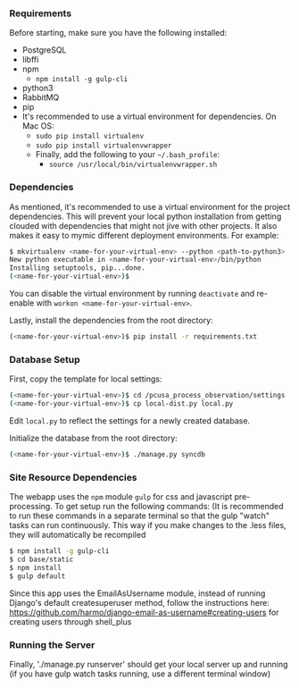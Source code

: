 ### Requirements<name-for-your-virtual-env>

Before starting, make sure you have the following installed:

* PostgreSQL
* libffi
* npm
  * `npm install -g gulp-cli`
* python3
* RabbitMQ
* pip
* It's recommended to use a virtual environment for dependencies.  On Mac OS:
    * `sudo pip install virtualenv`
    * `sudo pip install virtualenvwrapper`
    * Finally, add the following to your `~/.bash_profile`:
        * `source /usr/local/bin/virtualenvwrapper.sh`

### Dependencies
As mentioned, it's recommended to use a virtual environment for the project dependencies.  This will prevent your local python installation from getting clouded with dependencies that might not jive with other projects.  It also makes it easy to mymic different deployment environments.  For example:

```bash
$ mkvirtualenv <name-for-your-virtual-env> --python <path-to-python3>
New python executable in <name-for-your-virtual-env>/bin/python
Installing setuptools, pip...done.
(<name-for-your-virtual-env>)$ 
```

You can disable the virtual environment by running `deactivate` and re-enable with `workon <name-for-your-virtual-env>`.

Lastly, install the dependencies from the root directory:
```bash
(<name-for-your-virtual-env>)$ pip install -r requirements.txt
```

### Database Setup
First, copy the template for local settings:

```bash
(<name-for-your-virtual-env>)$ cd /pcusa_process_observation/settings
(<name-for-your-virtual-env>)$ cp local-dist.py local.py
```

Edit `local.py` to reflect the settings for a newly created database.

Initialize the database from the root directory:

```bash
(<name-for-your-virtual-env>)$ ./manage.py syncdb
```

### Site Resource Dependencies
The webapp uses the `npm` module `gulp` for css and javascript pre-processing.  To get setup run the following commands: (It is recommended to run these commands in a separate terminal so that the gulp "watch" tasks can run continuously.  This way if you make changes to the .less files, they will automatically be recompiled

```bash
$ npm install -g gulp-cli
$ cd base/static
$ npm install
$ gulp default
```

Since this app uses the EmailAsUsername module, instead of running Django's default createsuperuser method, follow the instructions here:
https://github.com/harmo/django-email-as-username#creating-users
for creating users through shell_plus

### Running the Server
Finally, './manage.py runserver' should get your local server up and running (if you have gulp watch tasks running, use a different terminal window)
